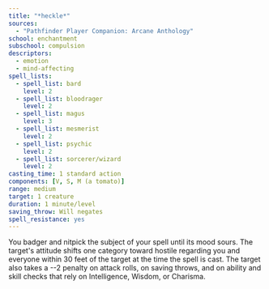 ```yaml
---
title: "*heckle*"
sources:
  - "Pathfinder Player Companion: Arcane Anthology"
school: enchantment
subschool: compulsion
descriptors:
  - emotion
  - mind-affecting
spell_lists:
  - spell_list: bard
    level: 2
  - spell_list: bloodrager
    level: 2
  - spell_list: magus
    level: 3
  - spell_list: mesmerist
    level: 2
  - spell_list: psychic
    level: 2
  - spell_list: sorcerer/wizard
    level: 2
casting_time: 1 standard action
components: [V, S, M (a tomato)]
range: medium
target: 1 creature
duration: 1 minute/level
saving_throw: Will negates
spell_resistance: yes
---
```


You badger and nitpick the subject of your spell until its mood sours. The target's attitude shifts one category toward hostile regarding you and everyone within 30 feet of the target at the time the spell is cast. The target also takes a --2 penalty on attack rolls, on saving throws, and on ability and skill checks that rely on Intelligence, Wisdom, or Charisma.
